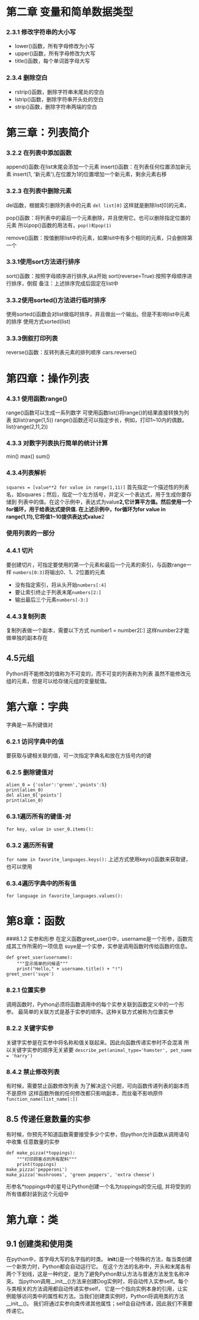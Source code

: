 

# 第二章 变量和简单数据类型
### 2.3.1 修改字符串的大小写
- lower()函数，所有字母修改为小写
- upper()函数，所有字母修改为大写
- title()函数，每个单词首字母大写
### 2.3.4 删除空白
- rstrip()函数，删除字符串末尾处的空白
- lstrip()函数，删除字符串开头处的空白
- strip()函数，删除字符串两端的空白

# 第三章：列表简介



### 3.2.2 在列表中添加函数
append()函数:在list末尾会添加一个元素
insert()函数：在列表任何位置添加新元素 insert(1, '新元素'),在位置为1的位置增加一个新元素，剩余元素右移

### 3.2.3 在列表中删除元素
del函数，根据索引删除列表中的元素
`del list[0]` 这样就是删除list[0]的元素，

pop()函数：将列表中的最后一个元素删除，并且使用它。也可以删除指定位置的元素
所以pop()函数的用法有，`pop()和pop(1)`

remove()函数：按值删除list中的元素，如果lsit中有多个相同的元素，只会删除第一个  

### 3.3.1使用sort方法进行排序
sort()函数：按照字母顺序进行排序,从a开始
sort(reverse=True):按照字母顺序进行排序，倒叙
备注：上述排序完成后固定在list中

### 3.3.2使用sorted()方法进行临时排序
使用sorted()函数会对list做临时排序，并且做出一个输出。但是不影响list中元素的排序
使用方式sorted(list)

### 3.3.3倒叙打印列表
reverse()函数：反转列表元素的排列顺序
cars.reverse()

# 第四章：操作列表
### 4.3.1 使用函数range()
range()函数可以生成一系列数字
可使用函数list()将range()的结果直接转换为列表
如list(range(1,5))
range()函数还可以指定步长，例如，打印1~10内的偶数。list(range(2,11,2))

### 4.3.3 对数字列表执行简单的统计计算
min()
max()
sum()

### 4.3.4列表解析
`squares = [value**2 for value in range(1,11)]`
首先指定一个描述性的列表名，如squares；然后，指定一个左方括号，并定义一个表达式，用于生成你要存储到
列表中的值。在这个示例中，表达式为value**2,它计算平方值。然后使用一个for循环，用于给表达式提供值.
在上述示例中，for循环为for value in range(1,11),它将值1~10提供表达式value**2

### 使用列表的一部分
### 4.4.1 切片
要创建切片，可指定要使用的第一个元素和最后一个元素的索引，与函数range一样
`numbers[0:3]`将输出0、1、2位置的元素
- 没有指定索引，将从头开始`numbers[:4]`
- 要让索引终止于列表末尾`numbers[2:]`
- 输出最后三个元素`numbers[-3:]`

### 4.4.3复制列表
复制列表做一个副本，需要以下方式 number1 = number2[:]
这样number2才能做单独的副本存在

## 4.5元组
Python将不能修改的值称为不可变的，而不可变的列表称为列表
虽然不能修改元组的元素，但是可以给存储元组的变量赋值。

# 第六章：字典
字典是一系列键值对
### 6.2.1 访问字典中的值
要获取与键相关联的值，可一次指定字典名和放在方括号内的键

### 6.2.5 删除键值对
```
alien_0 = {'color':'green','points':5}
print(alien_0)
del alien_0['points']
print(alien_0)
```

### 6.3.1遍历所有的键值-对
`for key, value in user_0.items():`

### 6.3.2 遍历所有键
`for name in favorite_languages.keys():`
上述方式使用keys()函数来获取键，也可以使用

### 6.3.4遍历字典中的所有值
`for language in favorite_languages.values():`

# 第8章：函数
###8.1.2 实参和形参
在定义函数greet_user()中，username是一个形参，函数完成其工作所需的一项信息
suye是一个实参，实参是调用函数时传给函数的信息。
```
def greet_user(username):
    """显示简单的问候语"""
    print("Hello," + username.title() + "!")
greet_user('suye')
```

### 8.2.1 位置实参
调用函数时，Python必须将函数调用中的每个实参关联到函数定义中的一个形参。
最简单的关联方式是基于实参的顺序。这种关联方式被称为位置实参

### 8.2.2 关键字实参
关键字实参是在实参中将名称和值关联起来。因此向函数传递实参时不会混淆
所以关键字实参的顺序无关紧要
`describe_pet(animal_type='hamster', pet_name = 'harry')`
### 8.4.2 禁止修改列表
有时候，需要禁止函数修改列表
为了解决这个问题，可向函数传递列表的副本而不是原件
这样函数所做的任何修改都只影响副本，而丝毫不影响原件
```function_name(list_name[:])```

## 8.5 传递任意数量的实参
有时候，你预先不知道函数需要接受多少个实参，但python允许函数从调用语句中收集
任意数量的实参
```
def make_pizza(*toppings):
    """打印顾客点的所有配料"""
    print(toppings)
make_pizza('pepperoni')
make_pizza('mushrooms', 'green peppers', 'extra cheese')
```
形参名*toppings中的星号让Python创建一个名为toppings的空元组,
并将受到的所有值都封装到这个元组中

# 第九章：类
## 9.1 创建类和使用类
在python中，首字母大写的名字指的时类。
__init__()是一个特殊的方法，每当类创建一个新势力时，Python都会自动运行它。
在这个方法的名称中，开头和末尾各有两个下划线，这是一种约定，是为了避免Python默认方法与普通方法发生名称冲突。
当python调用__init__()方法来创建Dog实例时，将自动传入实参self。每个与类相关的方法调用都自动传递实参self，
它是一个指向实例本身的引用，让实例能够访问类中的属性和方法。当我们创建类实例时，Python将调用类的方法__init__()。
我们将通过实参向类传递其他属性；self会自动传递，因此我们不需要传递它。



